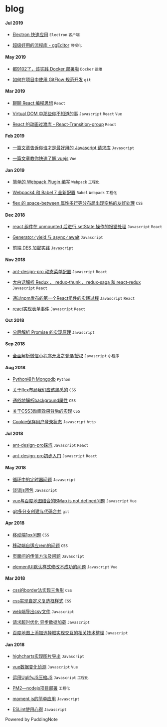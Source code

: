 # blog


#### Jul 2019






* [Electron 快速应用](https://lulujianglab.github.io/blog/posts/Electron%20快速应用.html)  `Electron`  `客户端` 











* [超级好用的流程库 - ggEditor](https://lulujianglab.github.io/blog/posts/超级好用的流程库%20-%20ggEditor.html)  `可视化` 



#### May 2019


* [都9102了，该实践 Docker 部署啦](https://lulujianglab.github.io/blog/posts/都9102了，该实践%20Docker%20部署啦.html)  `Docker`  `运维` 



* [如何在项目中使用 GitFlow 规范开发](https://lulujianglab.github.io/blog/posts/如何在项目中使用%20GitFlow%20规范开发.html)  `git` 



#### Mar 2019


* [聊聊 React 编程思想](https://lulujianglab.github.io/blog/posts/聊聊%20React%20编程思想.html)  `React` 



* [Virtual DOM 中那些你不知道的事](https://lulujianglab.github.io/blog/posts/Virtual%20DOM%20中那些你不知道的事.html)  `Javascript`  `React`  `Vue` 



* [React 的动画过渡库 - React-Transition-group](https://lulujianglab.github.io/blog/posts/React%20的动画过渡库%20-%20React-Transition-group.html)  `React` 



#### Feb 2019


* [一篇文章告诉你谁才是最好用的 Javascript 请求库](https://lulujianglab.github.io/blog/posts/一篇文章告诉你谁才是最好用的%20Javascript%20请求库.html)  `Javascript` 



* [一篇文章教你快速了解 vuejs](https://lulujianglab.github.io/blog/posts/一篇文章教你快速了解%20vuejs.html)  `Vue` 



#### Jan 2019


* [简单的 Webpack Plugin 编写](https://lulujianglab.github.io/blog/posts/简单的%20Webpack%20Plugin%20编写.html)  `Webpack`  `工程化` 



* [Webpack4 和 Babel 7 全新配置](https://lulujianglab.github.io/blog/posts/Webpack4%20和%20Babel%207%20全新配置.html)  `Babel`  `Webpack`  `工程化` 



* [flex 的 space-between 属性多行等分布局出现空格的友好处理](https://lulujianglab.github.io/blog/posts/flex%20的%20space-between%20属性多行等分布局出现空格的友好处理.html)  `CSS` 



#### Dec 2018


* [react 组件在 unmounted 后进行 setState 操作的报错处理](https://lulujianglab.github.io/blog/posts/react%20组件在%20unmounted%20后进行%20setState%20操作的报错处理.html)  `Javascript`  `React` 



* [Generator ∕ yield 与 async ∕ await](https://lulujianglab.github.io/blog/posts/Generator%20∕%20yield%20与%20async%20∕%20await.html)  `Javascript` 



* [前端 DES 加密实践](https://lulujianglab.github.io/blog/posts/前端%20DES%20加密实践.html)  `Javascript` 



#### Nov 2018


* [ant-design-pro 动态菜单配置](https://lulujianglab.github.io/blog/posts/ant-design-pro%20动态菜单配置.html)  `Javascript`  `React` 



* [大白话解析 Redux 、 redux-thunk 、redux-saga 和 react-redux](https://lulujianglab.github.io/blog/posts/大白话解析%20Redux%20、%20redux-thunk%20、redux-saga%20和%20react-redux.html)  `Javascript`  `React` 



* [通过npm发布的第一个React组件的实践过程](https://lulujianglab.github.io/blog/posts/通过npm发布的第一个React组件的实践过程.html)  `Javascript`  `React` 



* [react实现表单事件](https://lulujianglab.github.io/blog/posts/react实现表单事件.html)  `Javascript`  `React` 



#### Oct 2018


* [分层解析 Promise 的实现原理](https://lulujianglab.github.io/blog/posts/分层解析%20Promise%20的实现原理.html)  `Javascript` 



#### Sep 2018


* [全面解析微信小程序开发之登录∕授权](https://lulujianglab.github.io/blog/posts/全面解析微信小程序开发之登录∕授权.html)  `Javascript`  `小程序` 



#### Aug 2018


* [Python操作Mongodb](https://lulujianglab.github.io/blog/posts/Python操作Mongodb.html)  `Python` 



* [关于flex布局我们应该熟悉的](https://lulujianglab.github.io/blog/posts/关于flex布局我们应该熟悉的.html)  `CSS` 



* [通俗地解析background属性](https://lulujianglab.github.io/blog/posts/通俗地解析background属性.html)  `CSS` 



* [关于CSS3动画效果背后的实现](https://lulujianglab.github.io/blog/posts/关于CSS3动画效果背后的实现.html)  `CSS` 



* [Cookie保存用户登录状态](https://lulujianglab.github.io/blog/posts/Cookie保存用户登录状态.html)  `Javascript`  `http` 



#### Jul 2018


* [ant-design-pro踩坑](https://lulujianglab.github.io/blog/posts/ant-design-pro踩坑.html)  `Javascript`  `React` 



* [ant-design-pro初步入门](https://lulujianglab.github.io/blog/posts/ant-design-pro初步入门.html)  `Javascript`  `React` 



#### May 2018


* [循环中的定时器问题](https://lulujianglab.github.io/blog/posts/循环中的定时器问题.html)  `Javascript` 



* [谈谈js闭包](https://lulujianglab.github.io/blog/posts/谈谈js闭包.html)  `Javascript` 



* [vue与百度地图结合的BMap is not defined问题](https://lulujianglab.github.io/blog/posts/vue与百度地图结合的BMap%20is%20not%20defined问题.html)  `Javascript`  `Vue` 



* [git多分支创建与代码合并](https://lulujianglab.github.io/blog/posts/git多分支创建与代码合并.html)  `git` 



#### Apr 2018


* [ 移动端1px问题](https://lulujianglab.github.io/blog/posts/%20移动端1px问题.html)  `CSS` 



* [移动端自适应rem的问题](https://lulujianglab.github.io/blog/posts/移动端自适应rem的问题.html)  `CSS` 



* [页面间的传值方法及问题](https://lulujianglab.github.io/blog/posts/页面间的传值方法及问题.html)  `Javascript` 



* [elementUI默认样式修改不成功的问题](https://lulujianglab.github.io/blog/posts/elementUI默认样式修改不成功的问题.html)  `Javascript`  `Vue` 



#### Mar 2018


* [css的border法实现三角形](https://lulujianglab.github.io/blog/posts/css的border法实现三角形.html)  `CSS` 



* [css实现自定义复选框样式](https://lulujianglab.github.io/blog/posts/css实现自定义复选框样式.html)  `CSS` 



* [web端导出csv文件](https://lulujianglab.github.io/blog/posts/web端导出csv文件.html)  `Javascript` 



* [请求超时优化 异步数据加载](https://lulujianglab.github.io/blog/posts/请求超时优化%20异步数据加载.html)  `Javascript` 



* [百度地图上添加选择框实现交互的相关技术整理](https://lulujianglab.github.io/blog/posts/百度地图上添加选择框实现交互的相关技术整理.html)  `Javascript` 



#### Jan 2018


* [highcharts实现图片导出](https://lulujianglab.github.io/blog/posts/highcharts实现图片导出.html)  `Javascript` 



* [vue数据变化侦测](https://lulujianglab.github.io/blog/posts/vue数据变化侦测.html)  `Javascript`  `Vue` 



* [运用UglifyJS压缩JS](https://lulujianglab.github.io/blog/posts/运用UglifyJS压缩JS.html)  `Javascript`  `工程化` 



* [PM2—nodejs项目部署](https://lulujianglab.github.io/blog/posts/PM2—nodejs项目部署.html)  `工程化` 



* [moment.js的简单应用](https://lulujianglab.github.io/blog/posts/moment.js的简单应用.html)  `Javascript` 



* [ESLint使用心得](https://lulujianglab.github.io/blog/posts/ESLint使用心得.html)  `Javascript` 




Powered by PuddingNote


